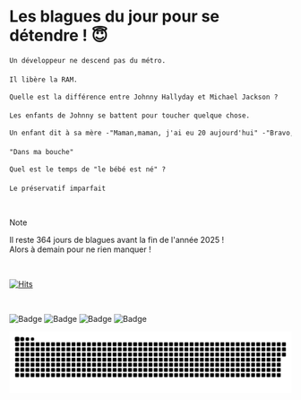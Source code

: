
<h1>Les blagues du jour pour se détendre ! 😇</h1>

```diff
Un développeur ne descend pas du métro.

Il libère la RAM.
```

```diff
Quelle est la différence entre Johnny Hallyday et Michael Jackson ?

Les enfants de Johnny se battent pour toucher quelque chose.
```

```diff
Un enfant dit à sa mère -"Maman,maman, j'ai eu 20 aujourd'hui" -"Bravo, 20 dans quoi ?"

"Dans ma bouche"
```

```diff
Quel est le temps de "le bébé est né" ?

Le préservatif imparfait
```

<br/>

> [!NOTE]
> Il reste 364 jours de blagues avant la fin de l'année 2025 ! <br/>
> Alors à demain pour ne rien manquer !

<br/>


[![Hits](https://hits.seeyoufarm.com/api/count/incr/badge.svg?url=https%3A%2F%2Fgithub.com%2FClems02%2Fhit-counter&count_bg=%23003E80&title_bg=%235C9FE1&icon=powershell.svg&icon_color=%23FFFFFF&title=Visite&edge_flat=false)](https://hits.seeyoufarm.com)


<br/>


![Badge](https://img.shields.io/badge/Last%20updated%20on-white?style=for-the-badge&logo=clockify)   ![Badge](https://img.shields.io/badge/02/01-white?style=for-the-badge) ![Badge](https://img.shields.io/badge/at-white?style=for-the-badge) ![Badge](https://img.shields.io/badge/02:58-white?style=for-the-badge)


<p align="center">
 <img width="1000" src="assets/github-snake.svg" alt="snake"/>
</p>
